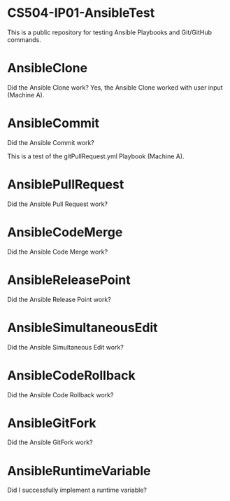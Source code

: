 # CS504-IP01-AnsibleTest
This is a public repository for testing Ansible Playbooks and Git/GitHub commands.

# AnsibleClone
Did the Ansible Clone work?
Yes, the Ansible Clone worked with user input (Machine A).

# AnsibleCommit
Did the Ansible Commit work?
<p> This is a test of the gitPullRequest.yml Playbook (Machine A).

# AnsiblePullRequest
Did the Ansible Pull Request work?

# AnsibleCodeMerge
Did the Ansible Code Merge work?

# AnsibleReleasePoint
Did the Ansible Release Point work?

# AnsibleSimultaneousEdit
Did the Ansible Simultaneous Edit work?

# AnsibleCodeRollback
Did the Ansible Code Rollback work?

# AnsibleGitFork
Did the Ansible GitFork work?

# AnsibleRuntimeVariable
Did I successfully implement a runtime variable?



